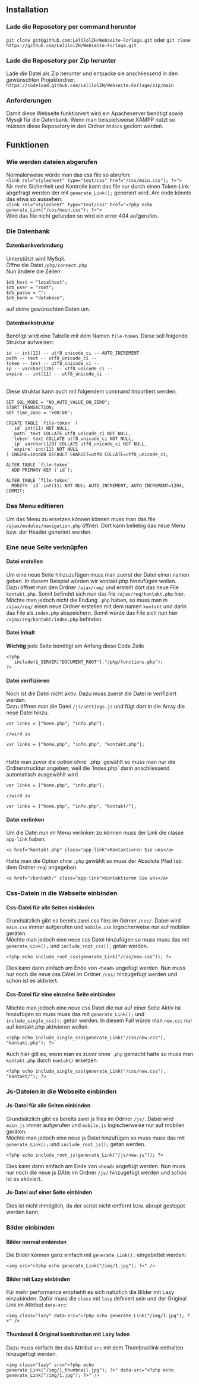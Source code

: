 ## Installation

### Lade die Reposetory per command herunter

`git clone git@github.com:LelilolZH/Webseite-Forlage.git`
oder
`git clone https://github.com/LelilolZH/Webseite-Forlage.git`

### Lade die Reposetory per Zip herunter

Lade die Datei als Zip herunter und entpacke sie anschliessend in den gewünschten Projektordner.
`https://codeload.github.com/LelilolZH/Webseite-Forlage/zip/main`

### Anforderungen

Damit diese Webseite funktioniert wird ein Apacheserver benötigt sowie Mysqli für die Datenbank.
Wenn man beispielsweise XAMPP nutzt so müssen diese Reposetory in den Ordner `htdocs` geclont werden.

## Funktionen

### Wie werden dateien abgerufen

Normalerweise würde man das css file so abrufen:
<br>
`<link rel="stylesheet" type="text/css" href="/css/main.css"); ?>">`
<br>
für mehr Sicherheit und Kontrolle kann das file nur durch einen Token-Link abgefragt werden der mit
`generate_Link();` generiert wird. Am ende könnte das etwa so aussehen:
<br>
`<link rel="stylesheet" type="text/css" href="<?php echo generate_Link("/css/main.css"); ?>">`
<br>
Wird das file nicht gefunden so wird ein error 404 aufgerufen.

### Die Datenbank

#### Datenbankverbindung

Unterstützt wird MySqli.<br>
Öffne die Datei `/php/connect.php`
<br>
Nun ändere die Zeilen
<br>

```
$db_host = "localhost";
$db_user = "root";
$db_passw = "";
$db_bank = "database";
```

auf deine gewünschten Daten um.

#### Datenbankstruktur

Benötigt wird eine Tabelle mit dem Namen `file-token`.
Diese soll folgende Struktur aufweisen:
<br>

```
id -- int(11) -- utf8_unicode_ci -- AUTO_INCREMENT
path -- text -- utf8_unicode_ci --
token -- text -- utf8_unicode_ci --
ip -- varchar(120) -- utf8_unicode_ci --
expire -- int(11) -- utf8_unicode_ci --
```

<br>
Diese struktur kann auch mit folgendem command Importiert werden:
<br>

```
SET SQL_MODE = "NO_AUTO_VALUE_ON_ZERO";
START TRANSACTION;
SET time_zone = "+00:00";

CREATE TABLE `file-token` (
  `id` int(11) NOT NULL,
  `path` text COLLATE utf8_unicode_ci NOT NULL,
  `token` text COLLATE utf8_unicode_ci NOT NULL,
  `ip` varchar(120) COLLATE utf8_unicode_ci NOT NULL,
  `expire` int(11) NOT NULL
) ENGINE=InnoDB DEFAULT CHARSET=utf8 COLLATE=utf8_unicode_ci;

ALTER TABLE `file-token`
  ADD PRIMARY KEY (`id`);

ALTER TABLE `file-token`
  MODIFY `id` int(11) NOT NULL AUTO_INCREMENT, AUTO_INCREMENT=1204;
COMMIT;
```

### Das Menu editieren

Um das Menu zu ersetzen können können muss man das file `/ajax/modules/navigation.php` öffnen.
Dort kann beliebig das neue Menu bzw. der Header generiert werden.

### Eine neue Seite verknüpfen

#### Datei erstellen

Um eine neue Seite hinzuzufügen muss man zuerst der Datei einen namen geben.
In diesem Beispiel würden wir kontakt.php hinzufügen wollen.
<br>
Dazu öffnet man den Ordner `/ajax/req/` und erstellt dort das neue File `kontakt.php`. Somit befindet sich nun das file `/ajax/req/kontakt.php` hier.
<br>
Möchte man jedoch nicht die Endung `.php` haben, so muss man in `/ajax/req/` einen neue Ordner erstellen mit dem namen `kontakt` und darin das File als `index.php` abspeichern. Somit würde das File sich nun hier `/ajax/req/kontakt/index.php` befinden.

#### Datei Inhalt

<b>Wichtig</b> jede Seite benötigt am Anfang diese Code Zeile

```
<?php
   include($_SERVER["DOCUMENT_ROOT"]."/php/functions.php");
?>
```

#### Datei verifizieren

Noch ist die Datei nicht aktiv. Dazu muss zuerst die Datei in verifiziert werden.
<br>
Dazu öffnen man die Datei `/js/settings.js` und fügt dort in die Array die neue Datei hinzu.
<br>

```
var links = ["home.php", "info.php"];

//wird zu

var links = ["home.php", "info.php", "kontakt.php"];
```

<br>
Hatte man zuvor die option ohne `.php` gewählt so muss man nur die Ordnerstrucktur angeben, weil die `Index.php` darin anschliessend automatisch ausgewählt wird.
<br>

```
var links = ["home.php", "info.php"];

//wird zu

var links = ["home.php", "info.php", "kontakt/"];
```

#### Datei verlinken

Um die Datei nun im Menu verlinken zu können muss der Link die classe `app-link` haben.
<br>

```
<a href="kontakt.php" class="app-link">Kontaktieren Sie uns</a>
```

Hatte man die Option ohne `.php` gewählt so muss der Absolute Pfad (ab dem Ordner `req`) angegeben.
<br>

```
<a href="/kontakt/" class="app-link">Kontaktieren Sie uns</a>
```

### Css-Datein in die Webseite einbinden

#### Css-Datei für alle Seiten einbinden

Grundsätzlich gibt es bereits zwei css files im Odrner `/css/`.
Dabei wird `main.css` immer aufgerufen und `mobile.css` logischerweise nur auf mobilen geräten.
<br>
Möchte man jedoch eine neue css Datei hinzufügen so muss muss das mit `generate_Link();` und `include_root_css();` getan werden.
<br>

```
<?php echo include_root_css(generate_Link("/css/new.css")); ?>
```

Dies kann dann einfach am Ende von `<head>` angefügt werden.
Nun muss nur noch die neue css DAtei im Ordner `/css/` hinzugefügt werden und schon ist es aktiviert.

#### Css-Datei für eine einzelne Seite einbinden

Möchte man jedoch eine neue css Datei die nur auf einer Seite Aktiv ist hinzufügen so muss muss das mit `generate_Link();` und `include_single_css();` getan werden. In diesem Fall würde man `new.css` nur auf kontakt.php aktivieren wollen.
<br>

```
<?php echo include_single_css(generate_Link("/css/new.css"), "kontakt.php"); ?>
```

Auch hier gilt es, wenn man es zuvor ohne `.php` gemacht hatte so muss man `kontakt.php` durch `kontakt/` ersetzen.
<br>

```
<?php echo include_single_css(generate_Link("/css/new.css"), "kontakt/"); ?>
```

### Js-Dateien in die Webseite einbinden

#### Js-Datei für alle Seiten einbinden

Grundsätzlich gibt es bereits zwei js files im Odrner `/js/`.
Dabei wird `main.js` immer aufgerufen und `mobile.js` logischerweise nur auf mobilen geräten.
<br>
Möchte man jedoch eine neue js Datei hinzufügen so muss muss das mit `generate_Link();` und `include_root_js();` getan werden.
<br>

```
<?php echo include_root_js(generate_Link("/js/new.js")); ?>
```

Dies kann dann einfach am Ende von `<head>` angefügt werden.
Nun muss nur noch die neue js DAtei im Ordner `/js/` hinzugefügt werden und schon ist es aktiviert.

#### Js-Datei auf einer Seite einbinden

Dies ist nicht mmöglich, da der script nicht entfernt bzw. abrupt gestoppt werden kann.

### Bilder einbinden

#### Bilder normal einbinden

Die Bilder können ganz einfach mit `generate_Link();` eingebettet werden:
<br>

```
<img src="<?php echo generate_Link("/img/1.jpg"); ?>" />
```

#### Bilder mit Lazy einbinden

Für mehr performance empfiehlt es sich natürlich die Bilder mit Lazy einzubinden.
Dafür muss die `class` mit `lazy` definiert sein und der Original Link im Attribut `data-src`:
<br>

```
<img class="lazy" data-src="<?php echo generate_Link("/img/1.jpg"); ?>" />
```

#### Thumbnail & Original kombination mit Lazy laden

Dazu muss einfach der das Attribut `src` mit dem Thumbnaillink enthalten hinzugefügt werden.
<br>

```
<img class="lazy" src="<?php echo generate_Link("/img/1_thumbnail.jpg"); ?>" data-src="<?php echo generate_Link("/img/1.jpg"); ?>" />
```
